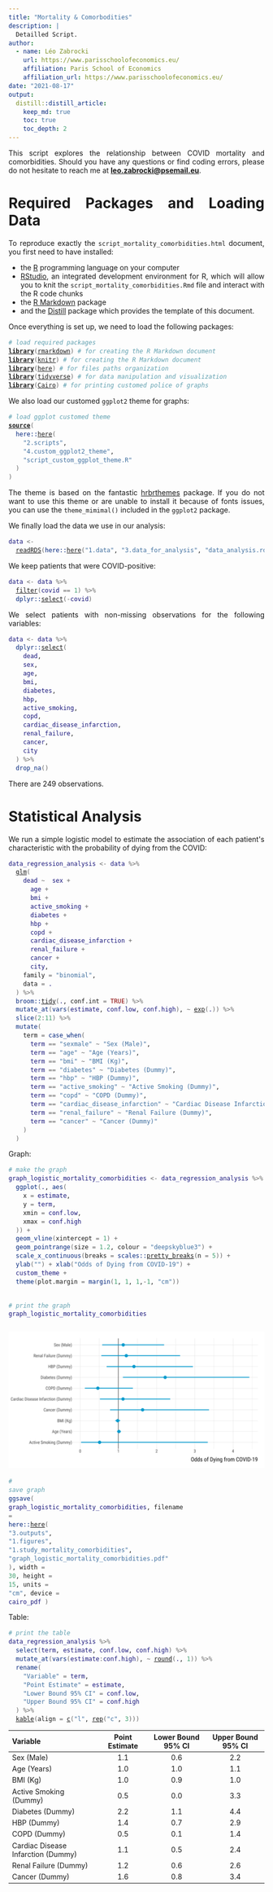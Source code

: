 ```yaml
---
title: "Mortality & Comorbodities"
description: |
  Detailled Script.
author:
  - name: Léo Zabrocki 
    url: https://www.parisschoolofeconomics.eu/
    affiliation: Paris School of Economics
    affiliation_url: https://www.parisschoolofeconomics.eu/
date: "2021-08-17"
output:
  distill::distill_article:
    keep_md: true
    toc: true
    toc_depth: 2
---
```


<style>
body {
text-align: justify}
</style>




This script explores the relationship between COVID mortality and comorbidities. Should you have any questions or find coding errors, please do not hesitate to reach me at **leo.zabrocki@psemail.eu**.

# Required Packages and Loading Data

To reproduce exactly the `script_mortality_comorbidities.html` document, you first need to have installed:

* the [R](https://www.r-project.org/) programming language on your computer 
* [RStudio](https://rstudio.com/), an integrated development environment for R, which will allow you to knit the `script_mortality_comorbidities.Rmd` file and interact with the R code chunks
* the [R Markdown](https://rmarkdown.rstudio.com/) package
* and the [Distill](https://rstudio.github.io/distill/) package which provides the template of this document. 

Once everything is set up, we need to load the following packages:

<div class="layout-chunk" data-layout="l-body-outset">
<div class="sourceCode"><pre class="sourceCode r"><code class="sourceCode r"><span class='co'># load required packages</span>
<span class='kw'><a href='https://rdrr.io/r/base/library.html'>library</a></span><span class='op'>(</span><span class='va'><a href='https://github.com/rstudio/rmarkdown'>rmarkdown</a></span><span class='op'>)</span> <span class='co'># for creating the R Markdown document</span>
<span class='kw'><a href='https://rdrr.io/r/base/library.html'>library</a></span><span class='op'>(</span><span class='va'><a href='https://yihui.org/knitr/'>knitr</a></span><span class='op'>)</span> <span class='co'># for creating the R Markdown document</span>
<span class='kw'><a href='https://rdrr.io/r/base/library.html'>library</a></span><span class='op'>(</span><span class='va'><a href='https://here.r-lib.org/'>here</a></span><span class='op'>)</span> <span class='co'># for files paths organization</span>
<span class='kw'><a href='https://rdrr.io/r/base/library.html'>library</a></span><span class='op'>(</span><span class='va'><a href='https://tidyverse.tidyverse.org'>tidyverse</a></span><span class='op'>)</span> <span class='co'># for data manipulation and visualization</span>
<span class='kw'><a href='https://rdrr.io/r/base/library.html'>library</a></span><span class='op'>(</span><span class='va'><a href='http://www.rforge.net/Cairo/'>Cairo</a></span><span class='op'>)</span> <span class='co'># for printing customed police of graphs</span>
</code></pre></div>

</div>


We also load our customed `ggplot2` theme for graphs:

<div class="layout-chunk" data-layout="l-body-outset">
<div class="sourceCode"><pre class="sourceCode r"><code class="sourceCode r"><span class='co'># load ggplot customed theme</span>
<span class='kw'><a href='https://rdrr.io/r/base/source.html'>source</a></span><span class='op'>(</span>
  <span class='fu'>here</span><span class='fu'>::</span><span class='fu'><a href='https://here.r-lib.org//reference/here.html'>here</a></span><span class='op'>(</span>
    <span class='st'>"2.scripts"</span>,
    <span class='st'>"4.custom_ggplot2_theme"</span>,
    <span class='st'>"script_custom_ggplot_theme.R"</span>
  <span class='op'>)</span>
<span class='op'>)</span>
</code></pre></div>

</div>


The theme is based on the fantastic [hrbrthemes](https://hrbrmstr.github.io/hrbrthemes/index.html) package. If you do not want to use this theme or are unable to install it because of fonts issues, you can use the `theme_mimimal()` included in the `ggplot2` package.

We finally load the data we use in our analysis:

<div class="layout-chunk" data-layout="l-body-outset">
<div class="sourceCode"><pre class="sourceCode r"><code class="sourceCode r"><span class='va'>data</span> <span class='op'>&lt;-</span>
  <span class='fu'><a href='https://rdrr.io/r/base/readRDS.html'>readRDS</a></span><span class='op'>(</span><span class='fu'>here</span><span class='fu'>::</span><span class='fu'><a href='https://here.r-lib.org//reference/here.html'>here</a></span><span class='op'>(</span><span class='st'>"1.data"</span>, <span class='st'>"3.data_for_analysis"</span>, <span class='st'>"data_analysis.rds"</span><span class='op'>)</span><span class='op'>)</span>
</code></pre></div>

</div>


We keep patients that were COVID-positive:

<div class="layout-chunk" data-layout="l-body-outset">
<div class="sourceCode"><pre class="sourceCode r"><code class="sourceCode r"><span class='va'>data</span> <span class='op'>&lt;-</span> <span class='va'>data</span> <span class='op'>%&gt;%</span>
  <span class='fu'><a href='https://rdrr.io/r/stats/filter.html'>filter</a></span><span class='op'>(</span><span class='va'>covid</span> <span class='op'>==</span> <span class='fl'>1</span><span class='op'>)</span> <span class='op'>%&gt;%</span>
  <span class='fu'>dplyr</span><span class='fu'>::</span><span class='fu'><a href='https://dplyr.tidyverse.org/reference/select.html'>select</a></span><span class='op'>(</span><span class='op'>-</span><span class='va'>covid</span><span class='op'>)</span>
</code></pre></div>

</div>


We select patients with non-missing observations for the following variables:

<div class="layout-chunk" data-layout="l-body-outset">
<div class="sourceCode"><pre class="sourceCode r"><code class="sourceCode r"><span class='va'>data</span> <span class='op'>&lt;-</span> <span class='va'>data</span> <span class='op'>%&gt;%</span>
  <span class='fu'>dplyr</span><span class='fu'>::</span><span class='fu'><a href='https://dplyr.tidyverse.org/reference/select.html'>select</a></span><span class='op'>(</span>
    <span class='va'>dead</span>,
    <span class='va'>sex</span>,
    <span class='va'>age</span>,
    <span class='va'>bmi</span>,
    <span class='va'>diabetes</span>,
    <span class='va'>hbp</span>,
    <span class='va'>active_smoking</span>,
    <span class='va'>copd</span>,
    <span class='va'>cardiac_disease_infarction</span>,
    <span class='va'>renal_failure</span>,
    <span class='va'>cancer</span>,
    <span class='va'>city</span>
  <span class='op'>)</span> <span class='op'>%&gt;%</span>
  <span class='fu'>drop_na</span><span class='op'>(</span><span class='op'>)</span>
</code></pre></div>

</div>

      
There are 249 observations.

# Statistical Analysis

We run a simple logistic model to estimate the association of each patient's characteristic with the probability of dying from the COVID:

<div class="layout-chunk" data-layout="l-body-outset">
<div class="sourceCode"><pre class="sourceCode r"><code class="sourceCode r"><span class='va'>data_regression_analysis</span> <span class='op'>&lt;-</span> <span class='va'>data</span> <span class='op'>%&gt;%</span>
  <span class='fu'><a href='https://rdrr.io/r/stats/glm.html'>glm</a></span><span class='op'>(</span>
    <span class='va'>dead</span> <span class='op'>~</span>  <span class='va'>sex</span> <span class='op'>+</span>
      <span class='va'>age</span> <span class='op'>+</span>
      <span class='va'>bmi</span> <span class='op'>+</span>
      <span class='va'>active_smoking</span> <span class='op'>+</span>
      <span class='va'>diabetes</span> <span class='op'>+</span>
      <span class='va'>hbp</span> <span class='op'>+</span>
      <span class='va'>copd</span> <span class='op'>+</span>
      <span class='va'>cardiac_disease_infarction</span> <span class='op'>+</span>
      <span class='va'>renal_failure</span> <span class='op'>+</span>
      <span class='va'>cancer</span> <span class='op'>+</span>
      <span class='va'>city</span>,
    family <span class='op'>=</span> <span class='st'>"binomial"</span>,
    data <span class='op'>=</span> <span class='va'>.</span>
  <span class='op'>)</span> <span class='op'>%&gt;%</span>
  <span class='fu'>broom</span><span class='fu'>::</span><span class='fu'><a href='https://generics.r-lib.org/reference/tidy.html'>tidy</a></span><span class='op'>(</span><span class='va'>.</span>, conf.int <span class='op'>=</span> <span class='cn'>TRUE</span><span class='op'>)</span> <span class='op'>%&gt;%</span>
  <span class='fu'>mutate_at</span><span class='op'>(</span><span class='fu'>vars</span><span class='op'>(</span><span class='va'>estimate</span>, <span class='va'>conf.low</span>, <span class='va'>conf.high</span><span class='op'>)</span>, <span class='op'>~</span> <span class='fu'><a href='https://rdrr.io/r/base/Log.html'>exp</a></span><span class='op'>(</span><span class='va'>.</span><span class='op'>)</span><span class='op'>)</span> <span class='op'>%&gt;%</span>
  <span class='fu'>slice</span><span class='op'>(</span><span class='fl'>2</span><span class='op'>:</span><span class='fl'>11</span><span class='op'>)</span> <span class='op'>%&gt;%</span>
  <span class='fu'>mutate</span><span class='op'>(</span>
    term <span class='op'>=</span> <span class='fu'>case_when</span><span class='op'>(</span>
      <span class='va'>term</span> <span class='op'>==</span> <span class='st'>"sexmale"</span> <span class='op'>~</span> <span class='st'>"Sex (Male)"</span>,
      <span class='va'>term</span> <span class='op'>==</span> <span class='st'>"age"</span> <span class='op'>~</span> <span class='st'>"Age (Years)"</span>,
      <span class='va'>term</span> <span class='op'>==</span> <span class='st'>"bmi"</span> <span class='op'>~</span> <span class='st'>"BMI (Kg)"</span>,
      <span class='va'>term</span> <span class='op'>==</span> <span class='st'>"diabetes"</span> <span class='op'>~</span> <span class='st'>"Diabetes (Dummy)"</span>,
      <span class='va'>term</span> <span class='op'>==</span> <span class='st'>"hbp"</span> <span class='op'>~</span> <span class='st'>"HBP (Dummy)"</span>,
      <span class='va'>term</span> <span class='op'>==</span> <span class='st'>"active_smoking"</span> <span class='op'>~</span> <span class='st'>"Active Smoking (Dummy)"</span>,
      <span class='va'>term</span> <span class='op'>==</span> <span class='st'>"copd"</span> <span class='op'>~</span> <span class='st'>"COPD (Dummy)"</span>,
      <span class='va'>term</span> <span class='op'>==</span> <span class='st'>"cardiac_disease_infarction"</span> <span class='op'>~</span> <span class='st'>"Cardiac Disease Infarction (Dummy)"</span>,
      <span class='va'>term</span> <span class='op'>==</span> <span class='st'>"renal_failure"</span> <span class='op'>~</span> <span class='st'>"Renal Failure (Dummy)"</span>,
      <span class='va'>term</span> <span class='op'>==</span> <span class='st'>"cancer"</span> <span class='op'>~</span> <span class='st'>"Cancer (Dummy)"</span>
    <span class='op'>)</span>
  <span class='op'>)</span>
</code></pre></div>

</div>


Graph:

<div class="layout-chunk" data-layout="l-body-outset">
<div class="sourceCode"><pre class="sourceCode r"><code class="sourceCode r"><span class='co'># make the graph</span>
<span class='va'>graph_logistic_mortality_comorbidities</span> <span class='op'>&lt;-</span> <span class='va'>data_regression_analysis</span> <span class='op'>%&gt;%</span>
  <span class='fu'>ggplot</span><span class='op'>(</span><span class='va'>.</span>, <span class='fu'>aes</span><span class='op'>(</span>
    x <span class='op'>=</span> <span class='va'>estimate</span>,
    y <span class='op'>=</span> <span class='va'>term</span>,
    xmin <span class='op'>=</span> <span class='va'>conf.low</span>,
    xmax <span class='op'>=</span> <span class='va'>conf.high</span>
  <span class='op'>)</span><span class='op'>)</span> <span class='op'>+</span>
  <span class='fu'>geom_vline</span><span class='op'>(</span>xintercept <span class='op'>=</span> <span class='fl'>1</span><span class='op'>)</span> <span class='op'>+</span>
  <span class='fu'>geom_pointrange</span><span class='op'>(</span>size <span class='op'>=</span> <span class='fl'>1.2</span>, colour <span class='op'>=</span> <span class='st'>"deepskyblue3"</span><span class='op'>)</span> <span class='op'>+</span>
  <span class='fu'>scale_x_continuous</span><span class='op'>(</span>breaks <span class='op'>=</span> <span class='fu'>scales</span><span class='fu'>::</span><span class='fu'><a href='https://scales.r-lib.org/reference/breaks_pretty.html'>pretty_breaks</a></span><span class='op'>(</span>n <span class='op'>=</span> <span class='fl'>5</span><span class='op'>)</span><span class='op'>)</span> <span class='op'>+</span>
  <span class='fu'>ylab</span><span class='op'>(</span><span class='st'>""</span><span class='op'>)</span> <span class='op'>+</span> <span class='fu'>xlab</span><span class='op'>(</span><span class='st'>"Odds of Dying from COVID-19"</span><span class='op'>)</span> <span class='op'>+</span>
  <span class='va'>custom_theme</span> <span class='op'>+</span>
  <span class='fu'>theme</span><span class='op'>(</span>plot.margin <span class='op'>=</span> <span class='fu'>margin</span><span class='op'>(</span><span class='fl'>1</span>, <span class='fl'>1</span>, <span class='fl'>1</span>,<span class='op'>-</span><span class='fl'>1</span>, <span class='st'>"cm"</span><span class='op'>)</span><span class='op'>)</span>


<span class='co'># print the graph</span>
<span class='va'>graph_logistic_mortality_comorbidities</span>
</code></pre></div>
![](script_mortality_comorbidities_files/figure-html5/unnamed-chunk-7-1.png)<!-- --><div class="sourceCode"><pre class="sourceCode r"><code class="sourceCode r"><span class='co'># save graph</span>
<span class='fu'>ggsave</span><span class='op'>(</span>
  <span class='va'>graph_logistic_mortality_comorbidities</span>,
  filename <span class='op'>=</span> <span class='fu'>here</span><span class='fu'>::</span><span class='fu'><a href='https://here.r-lib.org//reference/here.html'>here</a></span><span class='op'>(</span>
    <span class='st'>"3.outputs"</span>,
    <span class='st'>"1.figures"</span>,
    <span class='st'>"1.study_mortality_comorbidities"</span>,
    <span class='st'>"graph_logistic_mortality_comorbidities.pdf"</span>
  <span class='op'>)</span>,
  width <span class='op'>=</span> <span class='fl'>30</span>,
  height <span class='op'>=</span> <span class='fl'>15</span>,
  units <span class='op'>=</span> <span class='st'>"cm"</span>,
  device <span class='op'>=</span> <span class='va'>cairo_pdf</span>
<span class='op'>)</span>
</code></pre></div>

</div>


Table:

<div class="layout-chunk" data-layout="l-body-outset">
<div class="sourceCode"><pre class="sourceCode r"><code class="sourceCode r"><span class='co'># print the table</span>
<span class='va'>data_regression_analysis</span> <span class='op'>%&gt;%</span>
  <span class='fu'>select</span><span class='op'>(</span><span class='va'>term</span>, <span class='va'>estimate</span>, <span class='va'>conf.low</span>, <span class='va'>conf.high</span><span class='op'>)</span> <span class='op'>%&gt;%</span>
  <span class='fu'>mutate_at</span><span class='op'>(</span><span class='fu'>vars</span><span class='op'>(</span><span class='va'>estimate</span><span class='op'>:</span><span class='va'>conf.high</span><span class='op'>)</span>, <span class='op'>~</span> <span class='fu'><a href='https://rdrr.io/r/base/Round.html'>round</a></span><span class='op'>(</span><span class='va'>.</span>, <span class='fl'>1</span><span class='op'>)</span><span class='op'>)</span> <span class='op'>%&gt;%</span>
  <span class='fu'>rename</span><span class='op'>(</span>
    <span class='st'>"Variable"</span> <span class='op'>=</span> <span class='va'>term</span>,
    <span class='st'>"Point Estimate"</span> <span class='op'>=</span> <span class='va'>estimate</span>,
    <span class='st'>"Lower Bound 95% CI"</span> <span class='op'>=</span> <span class='va'>conf.low</span>,
    <span class='st'>"Upper Bound 95% CI"</span> <span class='op'>=</span> <span class='va'>conf.high</span>
  <span class='op'>)</span> <span class='op'>%&gt;%</span>
  <span class='fu'><a href='https://rdrr.io/pkg/knitr/man/kable.html'>kable</a></span><span class='op'>(</span>align <span class='op'>=</span> <span class='fu'><a href='https://rdrr.io/r/base/c.html'>c</a></span><span class='op'>(</span><span class='st'>"l"</span>, <span class='fu'><a href='https://rdrr.io/r/base/rep.html'>rep</a></span><span class='op'>(</span><span class='st'>"c"</span>, <span class='fl'>3</span><span class='op'>)</span><span class='op'>)</span><span class='op'>)</span>
</code></pre></div>


|Variable                           | Point Estimate | Lower Bound 95% CI | Upper Bound 95% CI |
|:----------------------------------|:--------------:|:------------------:|:------------------:|
|Sex (Male)                         |      1.1       |        0.6         |        2.2         |
|Age (Years)                        |      1.0       |        1.0         |        1.1         |
|BMI (Kg)                           |      1.0       |        0.9         |        1.0         |
|Active Smoking (Dummy)             |      0.5       |        0.0         |        3.3         |
|Diabetes (Dummy)                   |      2.2       |        1.1         |        4.4         |
|HBP (Dummy)                        |      1.4       |        0.7         |        2.9         |
|COPD (Dummy)                       |      0.5       |        0.1         |        1.4         |
|Cardiac Disease Infarction (Dummy) |      1.1       |        0.5         |        2.4         |
|Renal Failure (Dummy)              |      1.2       |        0.6         |        2.6         |
|Cancer (Dummy)                     |      1.6       |        0.8         |        3.4         |

</div>







```{.r .distill-force-highlighting-css}
```
